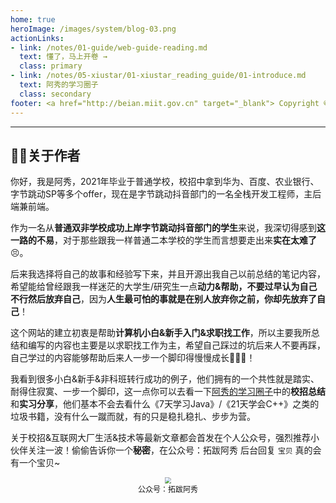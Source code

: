 ```yaml
---
home: true
heroImage: /images/system/blog-03.png
actionLinks:
- link: /notes/01-guide/web-guide-reading.md
  text: 懂了，马上开卷 →
  class: primary
- link: /notes/05-xiustar/01-xiustar_reading_guide/01-introduce.md
  text: 阿秀的学习圈子
  class: secondary
footer: <a href="http://beian.miit.gov.cn" target="_blank"> Copyright © 2021-至今 阿秀，All rights reserved. 
---
```


---

## 👨‍💻关于作者

[comment]: <> "你只管努力，剩下的交给时间就好，我就是活生生的例子。"
你好，我是阿秀，2021年毕业于普通学校，校招中拿到华为、百度、农业银行、字节跳动SP等多个offer，现在是字节跳动抖音部门的一名全栈开发工程师，主后端兼前端。

作为一名从**普通双非学校成功上岸字节跳动抖音部门的学生**来说，我深切得感到**这一路的不易**，对于那些跟我一样普通二本学校的学生而言想要走出来**实在太难了**😣。

后来我选择将自己的故事和经验写下来，并且开源出我自己以前总结的笔记内容，希望能给曾经跟我一样迷茫的大学生/研究生一点**动力&帮助，不要过早认为自己不行然后放弃自己**，因为**人生最可怕的事就是在别人放弃你之前，你却先放弃了自己**！

这个网站的建立初衷是帮助**计算机小白&新手入门&求职找工作**，所以主要我所总结和编写的内容也主要是以求职找工作为主，希望自己踩过的坑后来人不要再踩，自己学过的内容能够帮助后来人一步一个脚印得慢慢成长🌹🌹🌹！

我看到很多小白&新手&非科班转行成功的例子，他们拥有的一个共性就是踏实、耐得住寂寞、一步一个脚印，这一点你可以去看一下[阿秀的学习圈子](/notes/05-xiustar/01-xiustar_reading_guide/01-introduce)中的**校招总结**和**实习分享**，他们基本不会去看什么《7天学习Java》/《21天学会C++》之类的垃圾书籍，没有什么一蹴而就，有的只是稳扎稳扎、步步为营。

关于校招&互联网大厂生活&技术等最新文章都会首发在个人公众号，强烈推荐小伙伴关注一波！偷偷告诉你一个**秘密**，在公众号：拓跋阿秀 后台回复 `宝贝` 真的会有一个宝贝~

<div align="center">
    <img src="https://axiu-image-bed.oss-cn-shanghai.aliyuncs.com/img/202205081611195.png?raw=true" style="zoom: 60%">
    <div style="font-size: 12px;">公众号：拓跋阿秀</div>
    <br/>
</div> 
